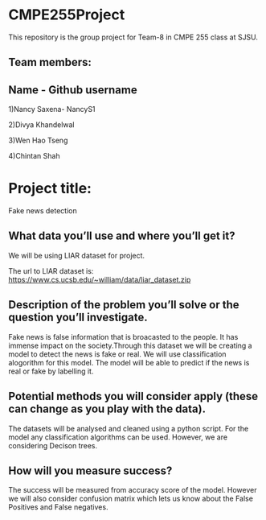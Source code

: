 # CMPE255Project
This repository is the group project for Team-8 in CMPE 255 class at SJSU.
## Team members:
## Name - Github username

1)Nancy Saxena- NancyS1

2)Divya Khandelwal

3)Wen Hao Tseng

4)Chintan Shah

# Project title: 

Fake news detection

## What data you’ll use and where you’ll get it?

We will be using LIAR dataset for project.

The url to LIAR dataset is:
https://www.cs.ucsb.edu/~william/data/liar_dataset.zip


## Description of the problem you’ll solve or the question you’ll investigate.

Fake news is false information that is broacasted to the people. It has immense impact on the society.Through this dataset we will be creating a model to detect the news is fake or real. We will use classification alogorithm for this model. The model will be able to predict if the news is real or fake by labelling it.


## Potential methods you will consider apply (these can change as you play with the data).

The datasets will be analysed and cleaned using a python script. For the model any classification algorithms can be used. However, we are considering Decison trees. 

## How will you measure success?

The success will be measured from accuracy score of the model. However we will also consider confusion matrix which lets us know about the False Positives and False negatives.









